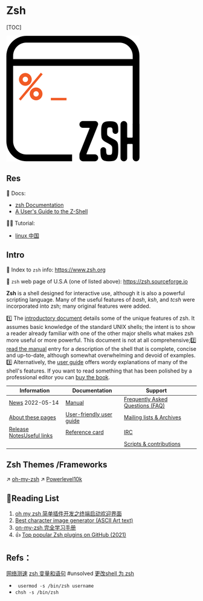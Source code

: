 # Zsh

[TOC]



![|200](../../../../../../Assets/Pics/color_vertical_icon.png)



## Res
📖 Docs:
+ [zsh Documentation](https://zsh.sourceforge.io/Doc/)
+ [A User's Guide to the Z-Shell](https://zsh.sourceforge.io/Guide/zshguide.html)

👨‍🏫  Tutorial:
+ [linux 中国](https://docs.microsoft.com/en-us/windows-server/administration/windows-commands/ping)



## Intro
🔗 Index to `zsh` info: https://www.zsh.org

🔗 `zsh` web page of U.S.A (one of listed above): https://zsh.sourceforge.io

**Zsh** is a shell designed for interactive use, although it is also a powerful scripting language. Many of the useful features of *bash*, *ksh*, and *tcsh* were incorporated into zsh; many original features were added.

1️⃣ The [introductory document](https://zsh.sourceforge.io/Intro/intro_toc.html) details some of the unique features of zsh. It assumes basic knowledge of the standard UNIX shells; the intent is to show a reader already familiar with one of the other major shells what makes zsh more useful or more powerful. This document is not at all comprehensive;2️⃣ [read the manual](https://zsh.sourceforge.io/Doc/) entry for a description of the shell that is complete, concise and up-to-date, although somewhat overwhelming and devoid of examples. 3️⃣ Alternatively, the [user guide](https://zsh.sourceforge.io/Guide/zshguide.html) offers wordy explanations of many of the shell's features. If you want to read something that has been polished by a professional editor you can [buy the book](https://www.amazon.com/exec/obidos/tg/detail/-/1590593766/).

| Information                                                  | Documentation                                                | Support                                                      |      |
| ------------------------------------------------------------ | ------------------------------------------------------------ | ------------------------------------------------------------ | ---- |
| [News](https://zsh.sourceforge.io/News/) 2022-05-14          | [Manual](https://zsh.sourceforge.io/Doc/)                    | [Frequently Asked Questions (FAQ)](https://zsh.sourceforge.io/FAQ/) |      |
| [About these pages](https://zsh.sourceforge.io/about.html)   | [User-friendly user guide](https://zsh.sourceforge.io/Guide/) | [Mailing lists & Archives](https://zsh.sourceforge.io/Arc/mlist.html) |      |
| [Release Notes](https://zsh.sourceforge.io/releases.html)[Useful links](https://zsh.sourceforge.io/links.html) | [Reference card](https://zsh.sourceforge.io/Refcard/)        | [IRC](https://zsh.sourceforge.io/Arc/irc.html)               |      |
|                                                              |                                                              | [Scripts & contributions](https://zsh.sourceforge.io/Contrib/) |      |



## Zsh Themes /Frameworks
↗ [oh-my-zsh](../🧑‍🍳%20Shell%20Helper/Shell%20Script%20Manager%20&%20Framework/oh-my-zsh.md)
↗ [Powerlevel10k](../🧑‍🍳%20Shell%20Helper/Shell%20Themes/Powerlevel10k.md)



## 🔗Reading List
1. [oh my zsh 简单插件开发之终端启动欢迎界面](https://blog.isuoge.com/a/oh-my-zsh-jian-dan-cha-jian-kai-fa-zhi-zhong-duan-.html)
2. [Best character image generator (ASCII Art text)](https://www.reddit.com/r/rpg/comments/nzmv4c/best_character_image_generator/)
3. [on-my-zsh 完全学习手册](https://blog.csdn.net/JENREY/article/details/118600067)
4. 👍 [Top popular Zsh plugins on GitHub (2021)](https://safjan.com/top-popular-zsh-plugins-on-github-2021/)





## Refs：
[网络测速](https://juejin.cn/post/6844904152108105742)
[zsh 变量和语句](https://kennethfan.github.io/2017/09/20/zsh-变量和语句/) #unsolved 
[更改shell 为 zsh](https://blog.csdn.net/weixin_40002692/article/details/116994108)
- ` usermod -s /bin/zsh username`
- `chsh -s /bin/zsh`
